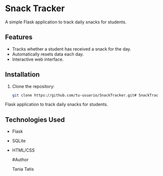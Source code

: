 # Snack Tracker 

A simple Flask application to track daily snacks for students.

## Features
- Tracks whether a student has received a snack for the day.
- Automatically resets data each day.
- Interactive web interface.

## Installation
1. Clone the repository:
   ```bash
   git clone https://github.com/tu-usuario/SnackTracker.git# SnackTracker
Flask application to track daily snacks for students.

## Technologies Used
- Flask
- SQLite
- HTML/CSS

  #Author

  Tania Tatis
